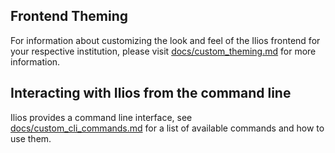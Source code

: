 
## Frontend Theming

For information about customizing the look and feel of the Ilios frontend for your respective institution, please visit [docs/custom_theming.md](custom_theming.md) for more information.

## Interacting with Ilios from the command line

Ilios provides a command line interface, see [docs/custom_cli_commands.md](custom_cli_commands.md) 
for a list of available commands and how to use them. 
